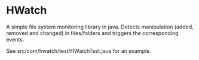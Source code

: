 # HWatch
A simple file system monitoring library in java. Detects manipulation (added, removed and changed) in files/folders and triggers the corresponding events.

See src/com/hwatch/test/HWatchTest.java for an example.